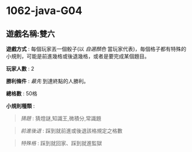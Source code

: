 # 1062-java-G04

## 遊戲名稱:雙六
 
**遊戲方式**  : 每個玩家丟一個骰子(以 _自選顏色_ 當玩家代表)，毎個格子都有特殊的小規則，可能是前進幾格或後退幾格，或者是要完成某個題目。  

**玩家人數**  : 2

**勝利條件**  : _最先_ 到達終點的人勝利。  

**總格數**    : 50格  

**小規則種類** :  

   >*猜題*      : 猜燈謎,知識王,微積分,常識題  
  
   >*前進後退*  : 踩到就前進或後退該格規定之格數  
  
   >*特殊格*    : 踩到就回家、踩到就進監獄  
  


